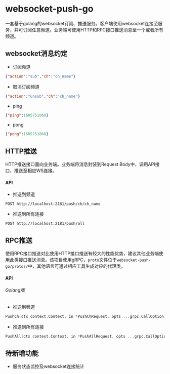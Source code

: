 # websocket-push-go

一套基于golang的websocket订阅、推送服务。客户端使用websocket连接至服务，并可订阅任意频道。业务端可使用HTTP和RPC接口推送消息至一个或者所有频道。

## websocket消息约定

* 订阅频道

```json
{"action":"sub","ch":"ch_name"}
```

* 取消订阅频道

```json
{"action":"unsub","ch":"ch_name"}
```

* ping

```json
{"ping":1605751068}
```

* pong

```json
{"pong":1605751068}
```

## HTTP推送

HTTP推送接口面向业务端。业务端将消息封装到Request Body中，调用API接口，推送至相应WS连接。

#### API

* 推送到频道

`POST http://localhost:2181/push/ch/ch_name`

* 推送到所有连接

`POST http://localhost:2181/push/all`

## RPC推送

使用RPC接口推送对比使用HTTP接口推送有较大的性能优势，建议其他业务端使用此类接口推送消息。该项目使用gRPC，`proto`文件位于`websocket-push-go/protos/`中，其他语言可通过相应工具生成对应的代理类。

#### API

###### Golang版

* 推送到频道

```go
PushCh(ctx context.Context, in *PushChRequest, opts ...grpc.CallOption) (*PushChReply, error)
```

* 推送到所有连接

```go
PushAll(ctx context.Context, in *PushAllRequest, opts ...grpc.CallOption) (*PushAllReply, error)
```

## 待新增功能

* 服务状态监控及websocket连接统计